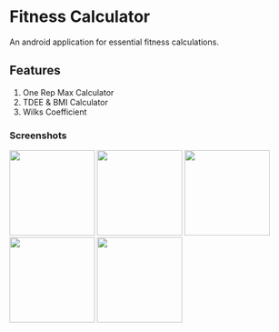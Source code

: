 # Fitness Calculator

An android application for essential fitness calculations.

## Features

1. One Rep Max Calculator
1. TDEE & BMI Calculator
1. Wilks Coefficient

### Screenshots

<img src="https://i.imgur.com/nURYWxy.png" width="150"/> <img src="https://i.imgur.com/6zC71G5.png" width="150"/> <img src="https://i.imgur.com/CLrfs1E.png" width="150"/> <img src="https://i.imgur.com/oGzqRH8.png" width="150"/> <img src="https://i.imgur.com/88vX7of.png" width="150"/>
